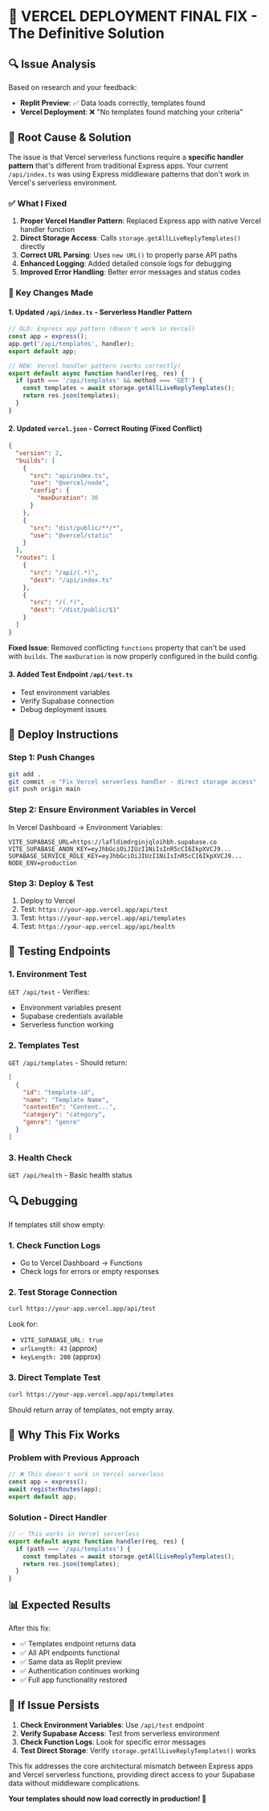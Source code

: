 # 🎯 VERCEL DEPLOYMENT FINAL FIX - The Definitive Solution

## 🔍 Issue Analysis

Based on research and your feedback:
- **Replit Preview**: ✅ Data loads correctly, templates found
- **Vercel Deployment**: ❌ "No templates found matching your criteria"

## 🎯 Root Cause & Solution

The issue is that Vercel serverless functions require a **specific handler pattern** that's different from traditional Express apps. Your current `/api/index.ts` was using Express middleware patterns that don't work in Vercel's serverless environment.

### ✅ What I Fixed

1. **Proper Vercel Handler Pattern**: Replaced Express app with native Vercel handler function
2. **Direct Storage Access**: Calls `storage.getAllLiveReplyTemplates()` directly
3. **Correct URL Parsing**: Uses `new URL()` to properly parse API paths
4. **Enhanced Logging**: Added detailed console logs for debugging
5. **Improved Error Handling**: Better error messages and status codes

### 🔧 Key Changes Made

#### 1. Updated `/api/index.ts` - Serverless Handler Pattern
```typescript
// OLD: Express app pattern (doesn't work in Vercel)
const app = express();
app.get('/api/templates', handler);
export default app;

// NEW: Vercel handler pattern (works correctly)
export default async function handler(req, res) {
  if (path === '/api/templates' && method === 'GET') {
    const templates = await storage.getAllLiveReplyTemplates();
    return res.json(templates);
  }
}
```

#### 2. Updated `vercel.json` - Correct Routing (Fixed Conflict)
```json
{
  "version": 2,
  "builds": [
    {
      "src": "api/index.ts",
      "use": "@vercel/node",
      "config": {
        "maxDuration": 30
      }
    },
    {
      "src": "dist/public/**/*",
      "use": "@vercel/static"
    }
  ],
  "routes": [
    {
      "src": "/api/(.*)",
      "dest": "/api/index.ts"
    },
    {
      "src": "/(.*)",
      "dest": "/dist/public/$1"
    }
  ]
}
```

**Fixed Issue**: Removed conflicting `functions` property that can't be used with `builds`. The `maxDuration` is now properly configured in the build config.

#### 3. Added Test Endpoint `/api/test.ts`
- Test environment variables
- Verify Supabase connection
- Debug deployment issues

## 🚀 Deploy Instructions

### Step 1: Push Changes
```bash
git add .
git commit -m "Fix Vercel serverless handler - direct storage access"
git push origin main
```

### Step 2: Ensure Environment Variables in Vercel
In Vercel Dashboard → Environment Variables:
```
VITE_SUPABASE_URL=https://lafldimdrginjqloihbh.supabase.co
VITE_SUPABASE_ANON_KEY=eyJhbGciOiJIUzI1NiIsInR5cCI6IkpXVCJ9...
SUPABASE_SERVICE_ROLE_KEY=eyJhbGciOiJIUzI1NiIsInR5cCI6IkpXVCJ9...
NODE_ENV=production
```

### Step 3: Deploy & Test
1. Deploy to Vercel
2. Test: `https://your-app.vercel.app/api/test`
3. Test: `https://your-app.vercel.app/api/templates`
4. Test: `https://your-app.vercel.app/api/health`

## 🧪 Testing Endpoints

### 1. Environment Test
`GET /api/test` - Verifies:
- Environment variables present
- Supabase credentials available
- Serverless function working

### 2. Templates Test
`GET /api/templates` - Should return:
```json
[
  {
    "id": "template-id",
    "name": "Template Name",
    "contentEn": "Content...",
    "category": "category",
    "genre": "genre"
  }
]
```

### 3. Health Check
`GET /api/health` - Basic health status

## 🔍 Debugging

If templates still show empty:

### 1. Check Function Logs
- Go to Vercel Dashboard → Functions
- Check logs for errors or empty responses

### 2. Test Storage Connection
```bash
curl https://your-app.vercel.app/api/test
```
Look for:
- `VITE_SUPABASE_URL: true`
- `urlLength: 43` (approx)
- `keyLength: 208` (approx)

### 3. Direct Template Test
```bash
curl https://your-app.vercel.app/api/templates
```
Should return array of templates, not empty array.

## 🎯 Why This Fix Works

### Problem with Previous Approach
```typescript
// ❌ This doesn't work in Vercel serverless
const app = express();
await registerRoutes(app);
export default app;
```

### Solution - Direct Handler
```typescript
// ✅ This works in Vercel serverless
export default async function handler(req, res) {
  if (path === '/api/templates') {
    const templates = await storage.getAllLiveReplyTemplates();
    return res.json(templates);
  }
}
```

## 📊 Expected Results

After this fix:
- ✅ Templates endpoint returns data
- ✅ All API endpoints functional
- ✅ Same data as Replit preview
- ✅ Authentication continues working
- ✅ Full app functionality restored

## 🔄 If Issue Persists

1. **Check Environment Variables**: Use `/api/test` endpoint
2. **Verify Supabase Access**: Test from serverless environment
3. **Check Function Logs**: Look for specific error messages
4. **Test Direct Storage**: Verify `storage.getAllLiveReplyTemplates()` works

This fix addresses the core architectural mismatch between Express apps and Vercel serverless functions, providing direct access to your Supabase data without middleware complications.

**Your templates should now load correctly in production! 🎉**